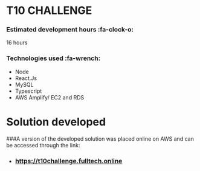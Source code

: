 # T10 CHALLENGE


### Estimated development hours   :fa-clock-o: 
16 hours

### Technologies used  :fa-wrench:
- Node
- React.Js
- MySQL
- Typescript
- AWS Amplify/ EC2 and RDS

# Solution developed

###A version of the developed solution was placed online on AWS and can be accessed through the link:

- ### https://t10challenge.fulltech.online


